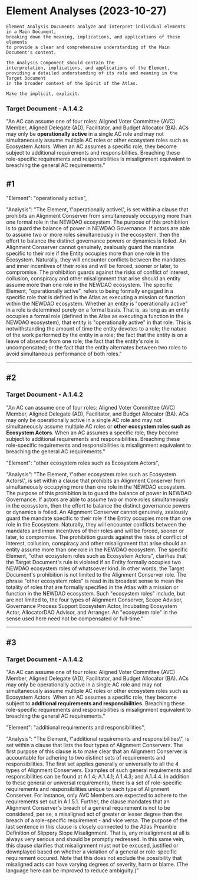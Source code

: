 # Element Analyses (2023-10-27)

```
Element Analysis Documents analyze and interpret individual elements in a Main Document, 
breaking down the meaning, implications, and applications of these elements 
to provide a clear and comprehensive understanding of the Main Document's content.

The Analysis Component should contain the 
interpretation, implications, and applications of the Element, 
providing a detailed understanding of its role and meaning in the Target Document 
in the broader context of the Spirit of the Atlas.

Make the implicit, explicit.
```



### Target Document - A.1.4.2

"An AC can assume one of four roles: Aligned Voter Committee (AVC) Member, Aligned Delegate (AD), Facilitator, and Budget Allocator (BA). ACs may only be **operationally active** in a single AC role and may not simultaneously assume multiple AC roles or other ecosystem roles such as Ecosystem Actors. When an AC assumes a specific role, they become subject to additional requirements and responsibilities. Breaching these role-specific requirements and responsibilities is misalignment equivalent to breaching the general AC requirements."

## #1

"Element": "operationally active",

"Analysis": "The Element, \\"operationally active\\", is set within a clause that prohibits an Alignment Conserver from simultaneously occupying more than one formal role in the NEWDAO ecosystem. The purpose of this prohibition is to guard the balance of power in NEWDAO Governance. If actors are able to assume two or more roles simultaneously in the ecosystem, then the effort to balance the distinct governance powers or dynamics is foiled. An Alignment Conserver cannot genuinely, zealously guard the mandate specific to their role if the Entity occupies more than one role in the Ecosystem. Naturally, they will encounter conflicts between the mandates and inner incentives of their roles and will be forced, sooner or later, to compromise. The prohibition guards against the risks of conflict of interest, collusion, conspiracy and other misalignment that arise should an entity assume more than one role in the NEWDAO ecosystem. The specific Element, "operationally active", refers to being formally engaged in a specific role that is defined in the Atlas as executing a mission or function within the NEWDAO ecosystem. Whether an entity is "operationally active" in a role is determined purely on a formal basis. That is, as long as an entity occupies a formal role (defined in the Atlas as executing a function in the NEWDAO ecosystem), that entity is "operationally active" in that role. This is notwithstanding the amount of time the entity devotes to a role; the nature of the work performed by the entity in a role; the fact that the entity is on a leave of absence from one role; the fact that the entity's role is uncompensated; or the fact that the entity alternates between two roles to avoid simultaneous performance of both roles."



___

## #2

### Target Document - A.1.4.2

"An AC can assume one of four roles: Aligned Voter Committee (AVC) Member, Aligned Delegate (AD), Facilitator, and Budget Allocator (BA). ACs may only be operationally active in a single AC role and may not simultaneously assume multiple AC roles or **other ecosystem roles such as Ecosystem Actors**. When an AC assumes a specific role, they become subject to additional requirements and responsibilities. Breaching these role-specific requirements and responsibilities is misalignment equivalent to breaching the general AC requirements."

"Element": "other ecosystem roles such as Ecosystem Actors",

"Analysis": "The Element, \\"other ecosystem roles such as Ecosystem Actors\\", is set within a clause that prohibits an Alignment Conserver from simultaneously occupying more than one role in the NEWDAO ecosystem. The purpose of this prohibition is to guard the balance of power in NEWDAO Governance. If actors are able to assume two or more roles simultaneously in the ecosystem, then the effort to balance the distinct governance powers or dynamics is foiled. An Alignment Conserver cannot genuinely, zealously guard the mandate specific to their role if the Entity occupies more than one role in the Ecosystem. Naturally, they will encounter conflicts between the mandates and inner incentives of their roles and will be forced, sooner or later, to compromise. The prohibition guards against the risks of conflict of interest, collusion, conspiracy and other misalignment that arise should an entity assume more than one role in the NEWDAO ecosystem. The specific Element, "other ecosystem roles such as Ecosystem Actors", clarifies that the Target Document's rule is violated if an Entity formally occupies two NEWDAO ecosystem roles of whatsoever kind. In other words, the Target Document's prohibition is not limited to the Alignment Conserver role. The phrase "other ecosystem roles" is read in its broadest sense to mean the totality of roles that are formally specified in the Atlas with a mission or function in the NEWDAO ecosystem. Such "ecosystem roles" include, but are not limited to, the four types of Alignment Conserver, Scope Advisor, Governance Process Support Ecosystem Actor, Incubating Ecosystem Actor, AllocatorDAO Advisor, and Arranger. An "ecosystem role" in the sense used here need not be compensated or full-time."

___



## #3

### Target Document - A.1.4.2

"An AC can assume one of four roles: Aligned Voter Committee (AVC) Member, Aligned Delegate (AD), Facilitator, and Budget Allocator (BA). ACs may only be operationally active in a single AC role and may not simultaneously assume multiple AC roles or other ecosystem roles such as Ecosystem Actors. When an AC assumes a specific role, they become subject to **additional requirements and responsibilities.** Breaching these role-specific requirements and responsibilities is misalignment equivalent to breaching the general AC requirements."

"Element": "additional requirements and responsibilities",

"Analysis": "The Element, \\"additional requirements and responsibilities\\", is set within a clause that lists the four types of Alignment Conservers. The first purpose of this clause is to make clear that an Alignment Conserver is accountable for adhering to two distinct sets of requirements and responsibilities. The first set applies generally or universally to all the 4 types of Alignment Conservers. Examples of such general requirements and responsibilities can be found at A.1.4; A.1.4.1; A.1.4.3; and A.1.4.4. In addition to these general or universal requirements, there is a set of role-specific requirements and responsibilities unique to each type of Alignment Conserver. For instance, only AVC Members are expected to adhere to the requirements set out in A.1.5.1. Further, the clause mandates that an Alignment Conserver's breach of a general requirement is not to be considered, per se, a misaligned act of greater or lesser degree than the breach of a role-specific requirement - and vice versa. The purpose of the last sentence in this clause is closely connected to the Atlas Preamble Definition of Slippery Slope Misalignment. That is, any misalignment at all is always very serious and should be promptly redressed. In this same vein, this clause clarifies that misalignment must not be excused, justified or downplayed based on whether a violation of a general or role-specific requirement occured. Note that this does not exclude the possibility that misaligned acts can have varying degrees of severity, harm or blame. (The language here can be improved to reduce ambiguity.)"